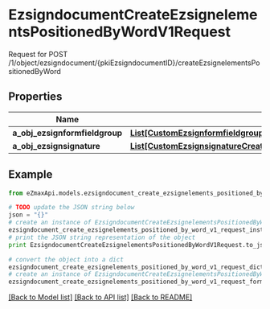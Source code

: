 # EzsigndocumentCreateEzsignelementsPositionedByWordV1Request

Request for POST /1/object/ezsigndocument/{pkiEzsigndocumentID}/createEzsignelementsPositionedByWord

## Properties

Name | Type | Description | Notes
------------ | ------------- | ------------- | -------------
**a_obj_ezsignformfieldgroup** | [**List[CustomEzsignformfieldgroupCreateEzsignelementsPositionedByWordRequest]**](CustomEzsignformfieldgroupCreateEzsignelementsPositionedByWordRequest.md) |  | 
**a_obj_ezsignsignature** | [**List[CustomEzsignsignatureCreateEzsignelementsPositionedByWordRequest]**](CustomEzsignsignatureCreateEzsignelementsPositionedByWordRequest.md) |  | 

## Example

```python
from eZmaxApi.models.ezsigndocument_create_ezsignelements_positioned_by_word_v1_request import EzsigndocumentCreateEzsignelementsPositionedByWordV1Request

# TODO update the JSON string below
json = "{}"
# create an instance of EzsigndocumentCreateEzsignelementsPositionedByWordV1Request from a JSON string
ezsigndocument_create_ezsignelements_positioned_by_word_v1_request_instance = EzsigndocumentCreateEzsignelementsPositionedByWordV1Request.from_json(json)
# print the JSON string representation of the object
print EzsigndocumentCreateEzsignelementsPositionedByWordV1Request.to_json()

# convert the object into a dict
ezsigndocument_create_ezsignelements_positioned_by_word_v1_request_dict = ezsigndocument_create_ezsignelements_positioned_by_word_v1_request_instance.to_dict()
# create an instance of EzsigndocumentCreateEzsignelementsPositionedByWordV1Request from a dict
ezsigndocument_create_ezsignelements_positioned_by_word_v1_request_form_dict = ezsigndocument_create_ezsignelements_positioned_by_word_v1_request.from_dict(ezsigndocument_create_ezsignelements_positioned_by_word_v1_request_dict)
```
[[Back to Model list]](../README.md#documentation-for-models) [[Back to API list]](../README.md#documentation-for-api-endpoints) [[Back to README]](../README.md)


